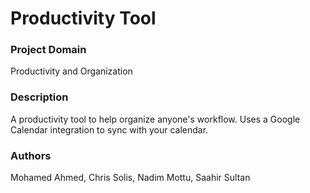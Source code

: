 # Productivity Tool
### Project Domain
Productivity and Organization
### Description
A productivity tool to help organize anyone's workflow. Uses a Google Calendar integration to sync with your calendar.
### Authors
Mohamed Ahmed, Chris Solis, Nadim Mottu, Saahir Sultan
